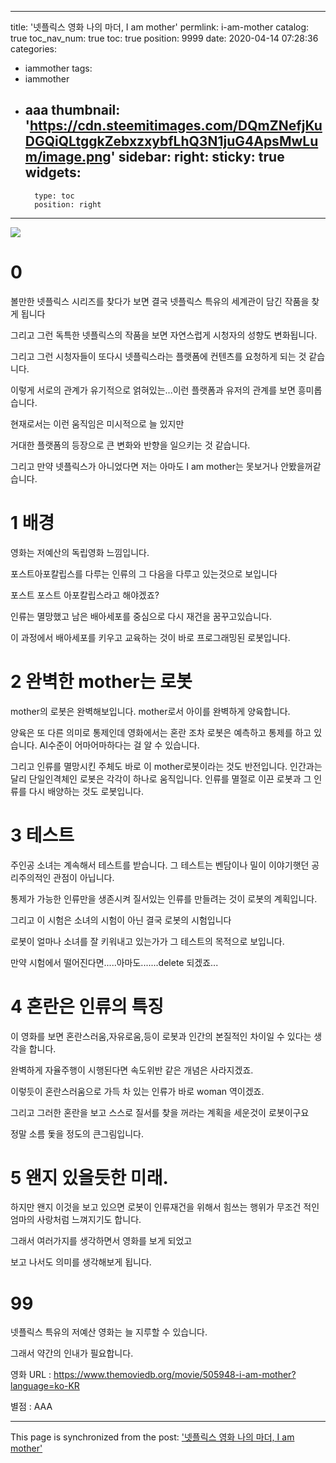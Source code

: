 
---
title: '넷플릭스 영화 나의 마더, I am mother'
permlink: i-am-mother
catalog: true
toc_nav_num: true
toc: true
position: 9999
date: 2020-04-14 07:28:36
categories:
- iammother
tags:
- iammother
- aaa
thumbnail: 'https://cdn.steemitimages.com/DQmZNefjKuDGQiQLtggkZebxzxybfLhQ3N1juG4ApsMwLum/image.png'
sidebar:
    right:
        sticky: true
widgets:
    -
        type: toc
        position: right
---


![](https://cdn.steemitimages.com/DQmZNefjKuDGQiQLtggkZebxzxybfLhQ3N1juG4ApsMwLum/image.png)


# 0 


볼만한 넷플릭스 시리즈를 찾다가 보면 결국 넷플릭스 특유의 세계관이 담긴 작품을 찾게 됩니다

그리고 그런 독특한 넷플릭스의 작품을 보면 자연스럽게 시청자의 성향도 변화됩니다. 

그리고 그런 시청자들이 또다시 넷플릭스라는 플랫폼에 컨텐츠를 요청하게 되는 것 같습니다.

이렇게 서로의 관계가 유기적으로 얽혀있는...이런 플랫폼과 유저의 관계를 보면 흥미롭습니다.

현재로서는 이런 움직임은 미시적으로 늘 있지만

거대한 플랫폼의 등장으로 큰 변화와 반향을 일으키는 것 같습니다.

그리고 만약 넷플릭스가 아니었다면 저는 아마도 I am mother는 못보거나 안봤을꺼같습니다.

# 1 배경

영화는 저예산의 독립영화 느낌입니다.

포스트아포칼립스를 다루는 인류의 그 다음을 다루고 있는것으로 보입니다

포스트 포스트 아포칼립스라고 해야겠죠?

인류는 멸망했고 남은 배아세포를 중심으로 다시 재건을 꿈꾸고있습니다.

이 과정에서 배아세포를 키우고 교육하는 것이 바로 프로그래밍된 로봇입니다.


# 2 완벽한 mother는 로봇


mother의 로봇은 완벽해보입니다. mother로서 아이를 완벽하게 양육합니다.

양육은 또 다른 의미로 통제인데 영화에서는 혼란 조차 로봇은 예측하고 통제를 하고 있습니다.  AI수준이 어마어마하다는 걸 알 수 있습니다.

그리고 인류를 멸망시킨 주체도 바로 이 mother로봇이라는 것도 반전입니다. 인간과는 달리 단일인격체인 로봇은 각각이 하나로 움직입니다. 인류를 멸절로 이끈 로봇과 그 인류를 다시 배양하는 것도 로봇입니다.

# 3 테스트

주인공 소녀는 계속해서 테스트를 받습니다. 그 테스트는 벤담이나 밀이 이야기햇던 공리주의적인 관점이 아닙니다.

통제가 가능한 인류만을 생존시켜 질서있는 인류를 만들려는 것이 로봇의 계획입니다.

그리고 이 시험은 소녀의 시험이 아닌 결국 로봇의 시험입니다

로봇이 얼마나 소녀를 잘 키워내고 있는가가 그 테스트의 목적으로 보입니다.

만약 시험에서 떨어진다면.....아마도.......delete 되겠죠...

# 4 혼란은 인류의 특징

이 영화를 보면 혼란스러움,자유로움,등이 로봇과 인간의 본질적인 차이일 수 있다는 생각을 합니다.

완벽하게 자율주행이 시행된다면 속도위반 같은 개념은 사라지겠죠. 

이렇듯이 혼란스러움으로 가득 차 있는 인류가 바로 woman 역이겠죠.

그리고 그러한 혼란을 보고 스스로 질서를 찾을 꺼라는 계획을 세운것이 로봇이구요

정말 소름 돛을 정도의 큰그림입니다.

# 5 왠지 있을듯한 미래.

하지만 왠지 이것을 보고 있으면 로봇이 인류재건을 위해서 힘쓰는 행위가 무조건 적인 엄마의 사랑처럼 느껴지기도 합니다.

그래서 여러가지를 생각하면서 영화를 보게 되었고

보고 나서도 의미를 생각해보게 됩니다. 

# 99

넷플릭스 특유의 저예산 영화는 늘 지루할 수 있습니다.

그래서 약간의 인내가 필요합니다.



영화 URL : https://www.themoviedb.org/movie/505948-i-am-mother?language=ko-KR

별점 : AAA

- - -

This page is synchronized from the post: ['넷플릭스 영화 나의 마더, I am mother'](https://steemit.com/@virus707/i-am-mother)
